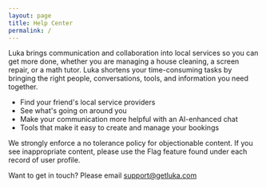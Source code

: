 ```yaml
---
layout: page
title: Help Center
permalink: /
---
```


Luka brings communication and collaboration into local services so you can get more done, whether you are managing a house cleaning, a screen repair, or a math tutor. Luka shortens your time-consuming tasks by bringing the right people, conversations, tools, and information you need together.

- Find your friend's local service providers
- See what's going on around you
- Make your communication more helpful with an AI-enhanced chat
- Tools that make it easy to create and manage your bookings

We strongly enforce a no tolerance policy for objectionable content. If you see inappropriate content, please use the Flag feature found under each record of user profile.

Want to get in touch? Please email support@getluka.com
